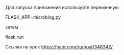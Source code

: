Для запуска приложения используйте переменную

FLASK_APP=microblog.py

затем 

flask run

Ссылка на урок https://habr.com/ru/post/346342/